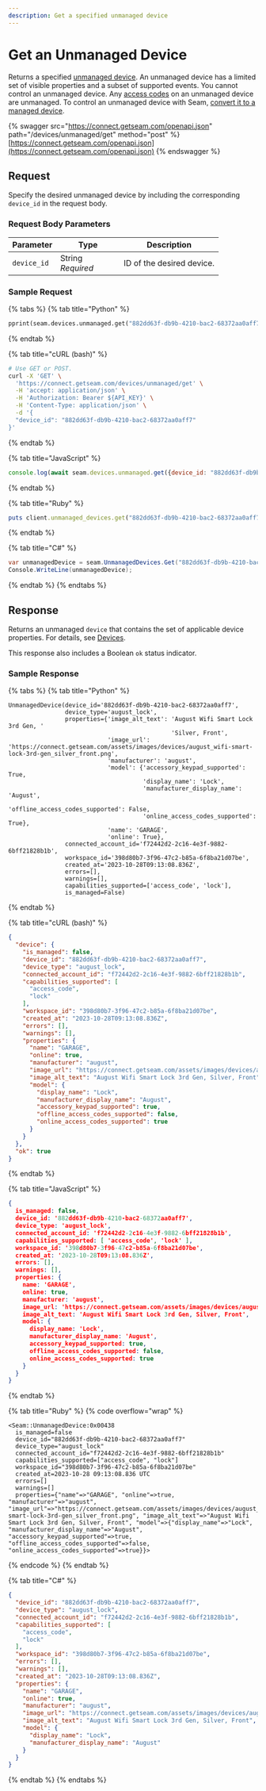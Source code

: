 ```yaml
---
description: Get a specified unmanaged device
---
```


# Get an Unmanaged Device

Returns a specified [unmanaged device](../../core-concepts/devices/#managed-devices-and-unmanaged-devices). An unmanaged device has a limited set of visible properties and a subset of supported events. You cannot control an unmanaged device. Any [access codes](../../products/smart-locks/access-codes/) on an unmanaged device are unmanaged. To control an unmanaged device with Seam, [convert it to a managed device](../../core-concepts/devices/#convert-an-unmanaged-device-to-managed).

{% swagger src="https://connect.getseam.com/openapi.json" path="/devices/unmanaged/get" method="post" %}
[https://connect.getseam.com/openapi.json](https://connect.getseam.com/openapi.json)
{% endswagger %}

## Request

Specify the desired unmanaged device by including the corresponding `device_id` in the request body.

### Request Body Parameters

<table><thead><tr><th>Parameter</th><th width="112.33333333333331">Type</th><th>Description</th></tr></thead><tbody><tr><td><code>device_id</code></td><td>String<br><em>Required</em></td><td>ID of the desired device.</td></tr></tbody></table>

### Sample Request

{% tabs %}
{% tab title="Python" %}
```python
pprint(seam.devices.unmanaged.get("882dd63f-db9b-4210-bac2-68372aa0aff7"))
```
{% endtab %}

{% tab title="cURL (bash)" %}
```bash
# Use GET or POST.
curl -X 'GET' \
  'https://connect.getseam.com/devices/unmanaged/get' \
  -H 'accept: application/json' \
  -H 'Authorization: Bearer ${API_KEY}' \
  -H 'Content-Type: application/json' \
  -d '{
  "device_id": "882dd63f-db9b-4210-bac2-68372aa0aff7"
}'
```
{% endtab %}

{% tab title="JavaScript" %}
```javascript
console.log(await seam.devices.unmanaged.get({device_id: "882dd63f-db9b-4210-bac2-68372aa0aff7"}))
```
{% endtab %}

{% tab title="Ruby" %}
```ruby
puts client.unmanaged_devices.get("882dd63f-db9b-4210-bac2-68372aa0aff7").inspect
```
{% endtab %}

{% tab title="C#" %}
```csharp
var unmanagedDevice = seam.UnmanagedDevices.Get("882dd63f-db9b-4210-bac2-68372aa0aff7");
Console.WriteLine(unmanagedDevice);
```
{% endtab %}
{% endtabs %}

## Response

Returns an unmanaged `device` that contains the set of applicable device properties. For details, see [Devices](<README (1).md>).

This response also includes a Boolean `ok` status indicator.

### Sample Response

{% tabs %}
{% tab title="Python" %}
```
UnmanagedDevice(device_id='882dd63f-db9b-4210-bac2-68372aa0aff7',
                device_type='august_lock',
                properties={'image_alt_text': 'August Wifi Smart Lock 3rd Gen, '
                                              'Silver, Front',
                            'image_url': 'https://connect.getseam.com/assets/images/devices/august_wifi-smart-lock-3rd-gen_silver_front.png',
                            'manufacturer': 'august',
                            'model': {'accessory_keypad_supported': True,
                                      'display_name': 'Lock',
                                      'manufacturer_display_name': 'August',
                                      'offline_access_codes_supported': False,
                                      'online_access_codes_supported': True},
                            'name': 'GARAGE',
                            'online': True},
                connected_account_id='f72442d2-2c16-4e3f-9882-6bff21828b1b',
                workspace_id='398d80b7-3f96-47c2-b85a-6f8ba21d07be',
                created_at='2023-10-28T09:13:08.836Z',
                errors=[],
                warnings=[],
                capabilities_supported=['access_code', 'lock'],
                is_managed=False)
```
{% endtab %}

{% tab title="cURL (bash)" %}
```json
{
  "device": {
    "is_managed": false,
    "device_id": "882dd63f-db9b-4210-bac2-68372aa0aff7",
    "device_type": "august_lock",
    "connected_account_id": "f72442d2-2c16-4e3f-9882-6bff21828b1b",
    "capabilities_supported": [
      "access_code",
      "lock"
    ],
    "workspace_id": "398d80b7-3f96-47c2-b85a-6f8ba21d07be",
    "created_at": "2023-10-28T09:13:08.836Z",
    "errors": [],
    "warnings": [],
    "properties": {
      "name": "GARAGE",
      "online": true,
      "manufacturer": "august",
      "image_url": "https://connect.getseam.com/assets/images/devices/august_wifi-smart-lock-3rd-gen_silver_front.png",
      "image_alt_text": "August Wifi Smart Lock 3rd Gen, Silver, Front",
      "model": {
        "display_name": "Lock",
        "manufacturer_display_name": "August",
        "accessory_keypad_supported": true,
        "offline_access_codes_supported": false,
        "online_access_codes_supported": true
      }
    }
  },
  "ok": true
}
```
{% endtab %}

{% tab title="JavaScript" %}
```json
{
  is_managed: false,
  device_id: '882dd63f-db9b-4210-bac2-68372aa0aff7',
  device_type: 'august_lock',
  connected_account_id: 'f72442d2-2c16-4e3f-9882-6bff21828b1b',
  capabilities_supported: [ 'access_code', 'lock' ],
  workspace_id: '398d80b7-3f96-47c2-b85a-6f8ba21d07be',
  created_at: '2023-10-28T09:13:08.836Z',
  errors: [],
  warnings: [],
  properties: {
    name: 'GARAGE',
    online: true,
    manufacturer: 'august',
    image_url: 'https://connect.getseam.com/assets/images/devices/august_wifi-smart-lock-3rd-gen_silver_front.png',
    image_alt_text: 'August Wifi Smart Lock 3rd Gen, Silver, Front',
    model: {
      display_name: 'Lock',
      manufacturer_display_name: 'August',
      accessory_keypad_supported: true,
      offline_access_codes_supported: false,
      online_access_codes_supported: true
    }
  }
}
```
{% endtab %}

{% tab title="Ruby" %}
{% code overflow="wrap" %}
```
<Seam::UnmanagedDevice:0x00438
  is_managed=false
  device_id="882dd63f-db9b-4210-bac2-68372aa0aff7"
  device_type="august_lock"
  connected_account_id="f72442d2-2c16-4e3f-9882-6bff21828b1b"
  capabilities_supported=["access_code", "lock"]
  workspace_id="398d80b7-3f96-47c2-b85a-6f8ba21d07be"
  created_at=2023-10-28 09:13:08.836 UTC
  errors=[]
  warnings=[]
  properties={"name"=>"GARAGE", "online"=>true, "manufacturer"=>"august", "image_url"=>"https://connect.getseam.com/assets/images/devices/august_wifi-smart-lock-3rd-gen_silver_front.png", "image_alt_text"=>"August Wifi Smart Lock 3rd Gen, Silver, Front", "model"=>{"display_name"=>"Lock", "manufacturer_display_name"=>"August", "accessory_keypad_supported"=>true, "offline_access_codes_supported"=>false, "online_access_codes_supported"=>true}}>
```
{% endcode %}
{% endtab %}

{% tab title="C#" %}
```json
{
  "device_id": "882dd63f-db9b-4210-bac2-68372aa0aff7",
  "device_type": "august_lock",
  "connected_account_id": "f72442d2-2c16-4e3f-9882-6bff21828b1b",
  "capabilities_supported": [
    "access_code",
    "lock"
  ],
  "workspace_id": "398d80b7-3f96-47c2-b85a-6f8ba21d07be",
  "errors": [],
  "warnings": [],
  "created_at": "2023-10-28T09:13:08.836Z",
  "properties": {
    "name": "GARAGE",
    "online": true,
    "manufacturer": "august",
    "image_url": "https://connect.getseam.com/assets/images/devices/august_wifi-smart-lock-3rd-gen_silver_front.png",
    "image_alt_text": "August Wifi Smart Lock 3rd Gen, Silver, Front",
    "model": {
      "display_name": "Lock",
      "manufacturer_display_name": "August"
    }
  }
}
```
{% endtab %}
{% endtabs %}
